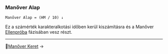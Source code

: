 ### Manőver Alap

```
Manőver Alap = (HM / 10) ↓
```

Ez a számérték karakteralkotási időben kerül kiszámításra és a Manőver [Ellenpróba](065_04_manover_vegbevitele.md#ellenpróba-e) fázisában vesz részt.

---

🔗[Manőver Keret](065_02_manover_keret.md) →
